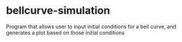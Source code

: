# bellcurve-simulation
Program that allows user to input initial conditions for a bell curve, and generates a plot based on those initial conditions
